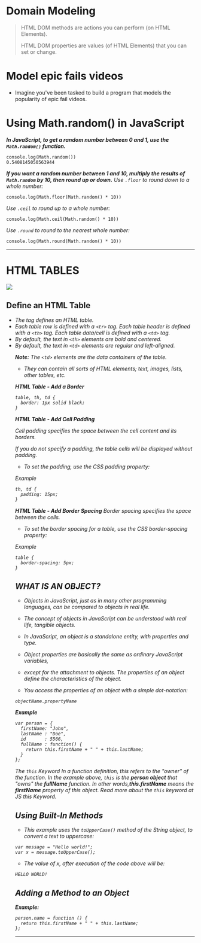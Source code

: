# Domain Modeling
> HTML DOM methods are actions you can perform (on HTML Elements).
>
> HTML DOM properties are values (of HTML Elements) that you can set or change.




# Model epic fails videos
- Imagine you've been tasked to build a program that models the popularity of epic fail videos. 

# Using Math.random() in JavaScript

***In JavaScript, to get a random number between 0 and 1, use the `Math.random()` function.***

```
console.log(Math.random())
0.5408145050563944
```

***If you want a random number between 1 and 10, multiply the results of `Math.random` by 10, then round up or down.***
*Use `.floor` to round down to a whole number:*
```
console.log(Math.floor(Math.random() * 10))
```

*Use `.ceil` to round up to a whole number:*
``` 
console.log(Math.ceil(Math.random() * 10))
```

*Use `.round` to round to the nearest whole number:*
```
console.log(Math.round(Math.random() * 10))
```

<hr>

# HTML TABLES

![](https://cdn.educba.com/academy/wp-content/uploads/2019/10/Create-Tables-in-HTML.png)

## Define an HTML Table


- *The <table> tag defines an HTML table.*
- Each table row is defined with a `<tr>` tag. Each table header is defined with a `<th>` tag. Each table data/cell is defined with a `<td>` tag.
- By default, the text in `<th>` elements are bold and centered.
- By default, the text in `<td>` elements are regular and left-aligned.



***Note:*** The `<td>` elements are the data containers of the table. <br>
- They can contain all sorts of HTML elements; text, images, lists, other tables, etc.


***HTML Table - Add a Border***
```
table, th, td {
  border: 1px solid black;
}
```

***HTML Table - Add Cell Padding***

*Cell padding specifies the space between the cell content and its borders.*

*If you do not specify a padding, the table cells will be displayed without padding.*

- *To set the padding, use the CSS padding property:*

*Example*

```
th, td {
  padding: 15px;
}
```


***HTML Table - Add Border Spacing***
*Border spacing specifies the space between the cells.*

- *To set the border spacing for a table, use the CSS border-spacing property:*

*Example*

```
table {
  border-spacing: 5px;
}
```


## WHAT IS AN OBJECT?

- Objects in JavaScript, just as in many other programming languages, can be compared to objects in real life. 
- The concept of objects in JavaScript can be understood with real life, tangible objects.

- In JavaScript, an object is a standalone entity, with properties and type.
- Object properties are basically the same as ordinary JavaScript variables,<br>
- except for the attachment to objects. The properties of an object define the characteristics of the object. 

- You access the properties of an object with a simple dot-notation:

`objectName.propertyName`

**Example**

```
var person = {
  firstName: "John",
  lastName : "Doe",
  id       : 5566,
  fullName : function() {
    return this.firstName + " " + this.lastName;
  }
};
```

 The `this` Keyword
In a function definition, this refers to the "owner" of the function.
In the example above, `this` is the ***person object*** that "owns" the ***fullName*** function.
In other words,***this.firstName*** means the ***firstName*** property of this object.
 Read more about the `this` keyword at JS this Keyword.

## Using Built-In Methods

- This example uses the `toUpperCase()` method of the String object, to convert a text to uppercase:

``` 
var message = "Hello world!";
var x = message.toUpperCase();
```

- The value of x, after execution of the code above will be:

```
HELLO WORLD!
```

## *Adding a Method to an Object*

***Example:***
```
person.name = function () {
  return this.firstName + " " + this.lastName;
};
```
<hr> 